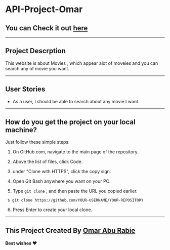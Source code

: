 # API-Project-Omar
## You can  Check it out [here](https://gsg-cf05.github.io/API-Project-Omar/)
-------------------------------------------------------------------

## Project Descrption 
This website is about Movies , which appear alot of moveies and you can search any of movie you want.

-------------------------------------------------------------------
## User  Stories
- As a user, I should be able to search about any movie I want.

----------------------------------------------------------------------
## How do you get the project on your local machine? <span id="clone"></span>

Just follow these simple steps:

1. On GitHub.com, navigate to the main page of the repository.

1. Above the list of files, click  Code.

1. under "Clone with HTTPS", click the copy sign.

1. Open Git Bash anywhere you want on your PC.

1. Type `git clone` , and then paste the URL you copied earlier.
```
 $ git clone https://github.com/YOUR-USERNAME/YOUR-REPOSITORY
```
6. Press Enter to create your local clone.

------------------------------------------------------------------

 ## This Project Created By [Omar Abu Rabie](https://github.com/omaraburabie3)
 
 #### Best wishes ♥